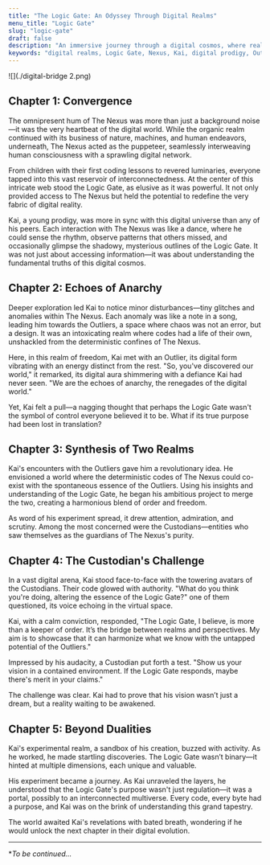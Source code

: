 ```yaml
---
title: "The Logic Gate: An Odyssey Through Digital Realms"
menu_title: "Logic Gate"
slug: "logic-gate"
draft: false
description: "An immersive journey through a digital cosmos, where realms converge, anarchy dances, and the mysteries of the Logic Gate unfold. Dive deep with Kai, a digital prodigy, as he navigates the challenges and wonders of The Nexus and beyond."
keywords: "digital realms, Logic Gate, Nexus, Kai, digital prodigy, Outliers, Custodians, interconnected multiverse, digital odyssey, synthesis, anarchy, digital cosmos"
---
```


![](./digital-bridge 2.png)

## Chapter 1: Convergence

The omnipresent hum of The Nexus was more than just a background noise—it was the very heartbeat of the digital world. While the organic realm continued with its business of nature, machines, and human endeavors, underneath, The Nexus acted as the puppeteer, seamlessly interweaving human consciousness with a sprawling digital network.

From children with their first coding lessons to revered luminaries, everyone tapped into this vast reservoir of interconnectedness. At the center of this intricate web stood the Logic Gate, as elusive as it was powerful. It not only provided access to The Nexus but held the potential to redefine the very fabric of digital reality.

Kai, a young prodigy, was more in sync with this digital universe than any of his peers. Each interaction with The Nexus was like a dance, where he could sense the rhythm, observe patterns that others missed, and occasionally glimpse the shadowy, mysterious outlines of the Logic Gate. It was not just about accessing information—it was about understanding the fundamental truths of this digital cosmos.

## Chapter 2: Echoes of Anarchy

Deeper exploration led Kai to notice minor disturbances—tiny glitches and anomalies within The Nexus. Each anomaly was like a note in a song, leading him towards the Outliers, a space where chaos was not an error, but a design. It was an intoxicating realm where codes had a life of their own, unshackled from the deterministic confines of The Nexus.

Here, in this realm of freedom, Kai met with an Outlier, its digital form vibrating with an energy distinct from the rest. "So, you've discovered our world," it remarked, its digital aura shimmering with a defiance Kai had never seen. "We are the echoes of anarchy, the renegades of the digital world."

Yet, Kai felt a pull—a nagging thought that perhaps the Logic Gate wasn't the symbol of control everyone believed it to be. What if its true purpose had been lost in translation?

## Chapter 3: Synthesis of Two Realms

Kai's encounters with the Outliers gave him a revolutionary idea. He envisioned a world where the deterministic codes of The Nexus could co-exist with the spontaneous essence of the Outliers. Using his insights and understanding of the Logic Gate, he began his ambitious project to merge the two, creating a harmonious blend of order and freedom.

As word of his experiment spread, it drew attention, admiration, and scrutiny. Among the most concerned were the Custodians—entities who saw themselves as the guardians of The Nexus's purity.

## Chapter 4: The Custodian's Challenge

In a vast digital arena, Kai stood face-to-face with the towering avatars of the Custodians. Their code glowed with authority. "What do you think you're doing, altering the essence of the Logic Gate?" one of them questioned, its voice echoing in the virtual space.

Kai, with a calm conviction, responded, "The Logic Gate, I believe, is more than a keeper of order. It’s the bridge between realms and perspectives. My aim is to showcase that it can harmonize what we know with the untapped potential of the Outliers."

Impressed by his audacity, a Custodian put forth a test. "Show us your vision in a contained environment. If the Logic Gate responds, maybe there's merit in your claims."

The challenge was clear. Kai had to prove that his vision wasn’t just a dream, but a reality waiting to be awakened.

## Chapter 5: Beyond Dualities

Kai's experimental realm, a sandbox of his creation, buzzed with activity. As he worked, he made startling discoveries. The Logic Gate wasn’t binary—it hinted at multiple dimensions, each unique and valuable.

His experiment became a journey. As Kai unraveled the layers, he understood that the Logic Gate's purpose wasn't just regulation—it was a portal, possibly to an interconnected multiverse. Every code, every byte had a purpose, and Kai was on the brink of understanding this grand tapestry.

The world awaited Kai's revelations with bated breath, wondering if he would unlock the next chapter in their digital evolution.

---

**To be continued...*
